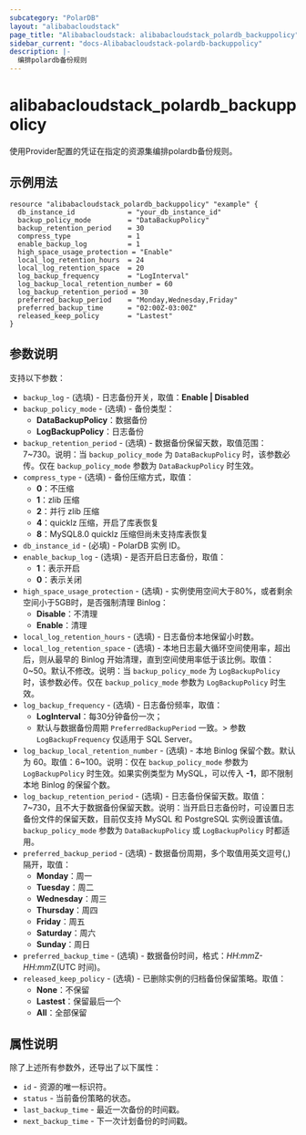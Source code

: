 ```yaml
---
subcategory: "PolarDB"
layout: "alibabacloudstack"
page_title: "Alibabacloudstack: alibabacloudstack_polardb_backuppolicy"
sidebar_current: "docs-Alibabacloudstack-polardb-backuppolicy"
description: |- 
  编排polardb备份规则
---
```


# alibabacloudstack_polardb_backuppolicy

使用Provider配置的凭证在指定的资源集编排polardb备份规则。

## 示例用法
```hcl
resource "alibabacloudstack_polardb_backuppolicy" "example" {
  db_instance_id             = "your_db_instance_id"
  backup_policy_mode         = "DataBackupPolicy"
  backup_retention_period    = 30
  compress_type              = 1
  enable_backup_log          = 1
  high_space_usage_protection = "Enable"
  local_log_retention_hours  = 24
  local_log_retention_space  = 20
  log_backup_frequency       = "LogInterval"
  log_backup_local_retention_number = 60
  log_backup_retention_period = 30
  preferred_backup_period    = "Monday,Wednesday,Friday"
  preferred_backup_time      = "02:00Z-03:00Z"
  released_keep_policy       = "Lastest"
}
```

## 参数说明

支持以下参数：
  * `backup_log` - (选填) - 日志备份开关，取值：**Enable | Disabled**
  * `backup_policy_mode` - (选填) - 备份类型：
    * **DataBackupPolicy**：数据备份
    * **LogBackupPolicy**：日志备份
  * `backup_retention_period` - (选填) - 数据备份保留天数，取值范围：7~730。说明：当 `backup_policy_mode` 为 `DataBackupPolicy` 时，该参数必传。仅在 `backup_policy_mode` 参数为 `DataBackupPolicy` 时生效。
  * `compress_type` - (选填) - 备份压缩方式，取值：
    * **0**：不压缩
    * **1**：zlib 压缩
    * **2**：并行 zlib 压缩
    * **4**：quicklz 压缩，开启了库表恢复
    * **8**：MySQL8.0 quicklz 压缩但尚未支持库表恢复
  * `db_instance_id` - (必填) - PolarDB 实例 ID。
  * `enable_backup_log` - (选填) - 是否开启日志备份，取值：
    * **1**：表示开启
    * **0**：表示关闭
  * `high_space_usage_protection` - (选填) - 实例使用空间大于80%，或者剩余空间小于5GB时，是否强制清理 Binlog：
    * **Disable**：不清理
    * **Enable**：清理
  * `local_log_retention_hours` - (选填) - 日志备份本地保留小时数。
  * `local_log_retention_space` - (选填) - 本地日志最大循环空间使用率，超出后，则从最早的 Binlog 开始清理，直到空间使用率低于该比例。取值：0~50。默认不修改。说明：当 `backup_policy_mode` 为 `LogBackupPolicy` 时，该参数必传。仅在 `backup_policy_mode` 参数为 `LogBackupPolicy` 时生效。
  * `log_backup_frequency` - (选填) - 日志备份频率，取值：
    * **LogInterval**：每30分钟备份一次；
    * 默认与数据备份周期 `PreferredBackupPeriod` 一致。> 参数 `LogBackupFrequency` 仅适用于 SQL Server。
  * `log_backup_local_retention_number` - (选填) - 本地 Binlog 保留个数。默认为 60。取值：6~100。说明：仅在 `backup_policy_mode` 参数为 `LogBackupPolicy` 时生效。如果实例类型为 MySQL，可以传入 **-1**，即不限制本地 Binlog 的保留个数。
  * `log_backup_retention_period` - (选填) - 日志备份保留天数。取值：7~730，且不大于数据备份保留天数。说明：当开启日志备份时，可设置日志备份文件的保留天数，目前仅支持 MySQL 和 PostgreSQL 实例设置该值。`backup_policy_mode` 参数为 `DataBackupPolicy` 或 `LogBackupPolicy` 时都适用。
  * `preferred_backup_period` - (选填) - 数据备份周期，多个取值用英文逗号(,)隔开，取值：
    * **Monday**：周一
    * **Tuesday**：周二
    * **Wednesday**：周三
    * **Thursday**：周四
    * **Friday**：周五
    * **Saturday**：周六
    * **Sunday**：周日
  * `preferred_backup_time` - (选填) - 数据备份时间，格式：<i>HH:mm</i>Z-<i>HH:mm</i>Z(UTC 时间)。
  * `released_keep_policy` - (选填) - 已删除实例的归档备份保留策略。取值：
    * **None**：不保留
    * **Lastest**：保留最后一个
    * **All**：全部保留

## 属性说明

除了上述所有参数外，还导出了以下属性：
  * `id` - 资源的唯一标识符。
  * `status` - 当前备份策略的状态。
  * `last_backup_time` - 最近一次备份的时间戳。
  * `next_backup_time` - 下一次计划备份的时间戳。